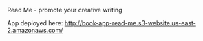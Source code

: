 Read Me - promote your creative writing

App deployed here: 
http://book-app-read-me.s3-website.us-east-2.amazonaws.com/